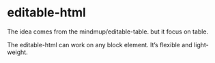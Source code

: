 # editable-html
The idea comes from the mindmup/editable-table. but it focus on table.

The editable-html can work on any block element. It’s flexible and light-weight.

